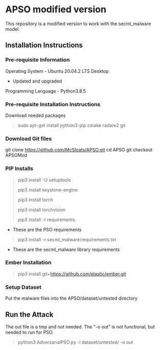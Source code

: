 # APSO modified version
This repository is a modified version to work with the secml_malware model.

## Installation Instructions
### Pre-requisite Information
Operating System - Ubuntu 20.04.2 LTS Desktop
- Updated and upgraded

Programming Language - Python3.8.5

### Pre-requisite Installation Instructions
Download needed packages
> sudo apt-get install python3-pip cmake radare2 git

### Download Git files
git clone https://github.com/McSloats/APSO.git
cd APSO
git checkout APSOMod

### PIP Installs
> pip3 install -U setuptools
>
> pip3 install keystone-engine
> 
> pip3 install torch
> 
> pip3 install torchvision
> 
> pip3 install -r requirements
 - These are the PSO requirements
> 
> pip3 install -r secml_malware/requirements.txt
- These are the secml_malware library requirements

### Ember Installation
> pip3 install git+https://github.com/elastic/ember.git

### Setup Dataset
Put the malware files into the APSO/dataset/untested directory

## Run the Attack
The out file is a tmp and not needed. The "-o out" is not functional, but needed to run for PSO.
> python3 AdversarialPSO.py -i dataset/untested/ -o out

